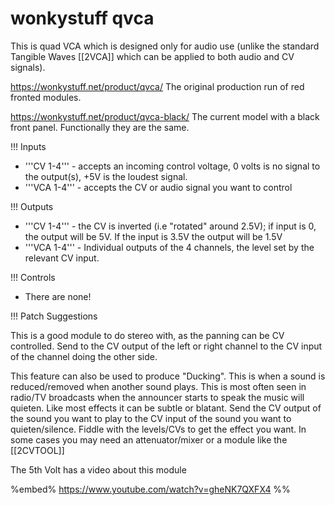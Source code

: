 # wonkystuff qvca

This is quad VCA which is designed only for audio use (unlike the standard Tangible Waves [[2VCA]] which can be applied to both audio and CV signals).

https://wonkystuff.net/product/qvca/  The original production run of red fronted modules.

https://wonkystuff.net/product/qvca-black/  The current model with a black front panel.  Functionally they are the same.

!!! Inputs

* '''CV 1-4''' - accepts an incoming control voltage, 0 volts is no signal to the output(s), +5V is the loudest signal.
* '''VCA  1-4''' - accepts the  CV or audio signal you want to control

!!! Outputs

* '''CV 1-4''' - the CV is inverted (i.e "rotated" around 2.5V); if input is 0, the output will be 5V. If the input is 3.5V the output will be 1.5V
* '''VCA  1-4''' -  Individual outputs of the 4 channels, the level set by the relevant CV input.

!!! Controls

* There are none!

!!! Patch Suggestions

This is a good module to do stereo with, as the panning can be CV controlled.  Send to the CV output of the left or right channel to the CV input of the channel doing the other side.  

This feature can also be used to produce "Ducking". This is when a sound is reduced/removed when another sound plays. This is most often seen in radio/TV broadcasts when the announcer starts to speak the music will quieten. Like most effects it can be subtle or blatant.  Send the CV output of the sound you want to play to the CV input of the sound you want to quieten/silence. Fiddle with the levels/CVs to get the effect you want. In some cases you may need an attenuator/mixer or a module like the [[2CVTOOL]]

The 5th Volt has a video about this module

%embed% https://www.youtube.com/watch?v=gheNK7QXFX4 %%
